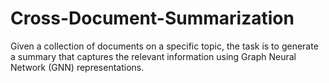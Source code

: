 # Cross-Document-Summarization
Given a collection of documents on a specific topic, the task is to generate a summary that captures the relevant information using Graph Neural Network (GNN) representations.
